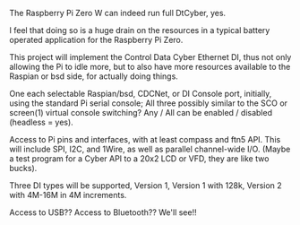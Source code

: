 The Raspberry Pi Zero W can indeed run full DtCyber, yes.

I feel that doing so is a huge drain on the resources in a typical battery operated application for the Raspberry Pi Zero.

This project will implement the Control Data Cyber Ethernet DI, thus not only allowing the Pi to idle more, but to also have more resources available to the Raspian or bsd side, for actually doing things.

One each selectable Raspian/bsd, CDCNet, or DI Console port, initially, using the standard Pi serial console; All three possibly similar to the SCO or screen(1) virtual console switching? Any / All can be enabled / disabled (headless = yes).

Access to Pi pins and interfaces, with at least compass and ftn5 API. This will include SPI, I2C, and 1Wire, as well as parallel channel-wide I/O.  (Maybe a test program for a Cyber API to a 20x2 LCD or VFD, they are like two bucks).

Three DI types will be supported, Version 1, Version 1 with 128k, Version 2 with 4M-16M in 4M increments.

Access to USB??  Access to Bluetooth??  We'll see!!
